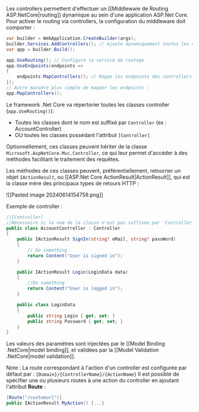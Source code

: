 
Les controllers permettent d'effectuer un [[Middleware de Routing ASP.NetCore|routing]] dynamique au sein d'une application ASP.Net Core.
Pour activer le routing via controllers, la configuration du middleware doit comporter : 

```csharp
var builder = WebApplication.CreateBuilder(args);
builder.Services.AddControllers(); // Ajoute dynamiquement toutes les classes controllers aux services, en les enregistrant dans l'injecteur de dépendances
var app = builder.Build();

app.UseRouting(); // Configure le service de routage
app.UseEndpoints(endpoints =>
{
    endpoints.MapControllers(); // Mappe les endpoints des controllers
});
// Autre manière plus simple de mapper les endpoints : 
app.MapControllers();
```

Le framework .Net Core va répertorier toutes les classes controller (``app.UseRouting()``):
- Toutes les classes dont le nom est suffixé par ``Controller`` (ex : AccountController)
- OU toutes les classes possédant l'attribut ``[Controller]``

Optionnellement, ces classes peuvent hériter de la classe ``Microsoft.AspNetCore.Mvc.Controller``, ce qui leur permet d'accéder à des méthodes facilitant le traitement des requêtes.

Les méthodes de ces classes peuvent, préférentiellement, retourner un objet ``IActionResult``, ou [[ASP.Net Core ActionResult|ActionResult]], qui est la classe mère des principaux types de retours HTTP :

![[Pasted image 20240614154759.png]]

Exemple de controller : 
```csharp
//[Controller]
//Nécessaire si le nom de la classe n'est pas suffixée par 'Controller'
public class AccountController : Controller
{
	public IActionResult SignIn(string? eMail, string? passWord)
	{
		// Do something
		return Content("User is signed in");
	}

	public IActionResult Login(LoginData data)
	{
		//Do something
		return Content("User is logged in");
	}

	public class LoginData
	{
		public string Login { get; set; }
		public string Password { get; set; }
	}
}
```

Les valeurs des paramètres sont injectées par le [[Model Binding .NetCore|model binding]], et validées par la [[Model Validation .NetCore|model validation]].

Note : La route correspondant à l'action d'un controller est configurée par défaut par : ``{Domain}/{ControllerName}/{ActionName}`` 
Il est possible de spécifier une ou plusieurs routes à une action du controller en ajoutant l'attribut **Route** : 
```csharp
[Route("/customurl")]
public IActionResult MyAction() {...}
```

